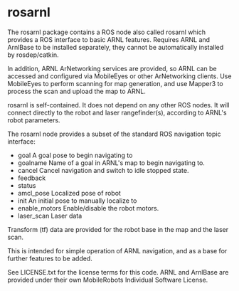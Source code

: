 rosarnl
========

The rosarnl package contains a ROS node also called rosarnl which provides a
ROS interface to basic ARNL features. Requires ARNL and ArnlBase to be
installed separately, they cannot be automatically installed by rosdep/catkin.
 
In addition, ARNL ArNetworking services are provided, so ARNL can be accessed
and configured via MobileEyes or other ArNetworking clients. Use MobileEyes
to perform scanning for map generation, and use Mapper3 to process the scan
and upload the map to ARNL.

rosarnl is self-contained. It does not depend on any other ROS nodes. It will
connect directly to the robot and laser rangefinder(s), according to ARNL's
robot parameters.

The rosarnl node provides a subset of the standard ROS navigation topic
interface:
 * goal       A goal pose to begin navigating to
 * goalname   Name of a goal in ARNL's map to begin navigating to.
 * cancel     Cancel navigation and switch to idle stopped state.
 * feedback
 * status
 * amcl_pose  Localized pose of robot
 * init       An initial pose to manually localize to
 * enable_motors  Enable/disable the robot motors.
 * laser_scan Laser data

Transform (tf) data are provided for the robot base in the map
 and the laser scan.

This is intended for simple operation of ARNL navigation, and as a base for
further features to be added.

See LICENSE.txt for the license terms for this code.  ARNL and ArnlBase are
provided under their own MobileRobots Individual Software License.
